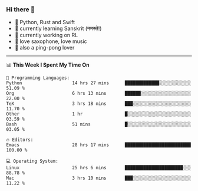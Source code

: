 ### Hi there 👋

- 📙 Python, Rust and Swift
- 🌱 currently learning Sanskrit (नमस्ते!)
- 🔭 currently working on RL
- 🎷 love saxophone, love music
- 🏓 also a ping-pong lover

<!--
**ZiqinGong/ZiqinGong** is a ✨ _special_ ✨ repository because its `README.md` (this file) appears on your GitHub profile.

Here are some ideas to get you started:

- 🔭 I’m currently working on ...
- 🌱 I’m currently learning ...
- 👯 I’m looking to collaborate on ...
- 🤔 I’m looking for help with ...
- 💬 Ask me about ...
- 📫 gongzq0301@sjtu.edu.cn
- 😄 Pronouns: ...
- ⚡ Fun fact: ...
-->

---

<!--START_SECTION:waka-->
📊 **This Week I Spent My Time On** 

```text
💬 Programming Languages: 
Python                   14 hrs 27 mins      █████████████░░░░░░░░░░░░   51.09 % 
Org                      6 hrs 13 mins       ██████░░░░░░░░░░░░░░░░░░░   22.00 % 
TeX                      3 hrs 18 mins       ███░░░░░░░░░░░░░░░░░░░░░░   11.70 % 
Other                    1 hr                █░░░░░░░░░░░░░░░░░░░░░░░░   03.59 % 
Bash                     51 mins             █░░░░░░░░░░░░░░░░░░░░░░░░   03.05 % 

🔥 Editors: 
Emacs                    28 hrs 17 mins      █████████████████████████   100.00 % 

💻 Operating System: 
Linux                    25 hrs 6 mins       ██████████████████████░░░   88.78 % 
Mac                      3 hrs 10 mins       ███░░░░░░░░░░░░░░░░░░░░░░   11.22 % 
```


<!--END_SECTION:waka-->
